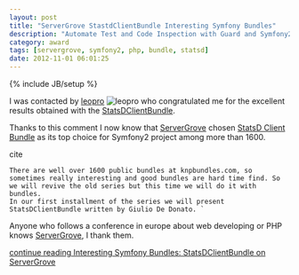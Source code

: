 ```yaml
---
layout: post
title: "ServerGrove StastdClientBundle Interesting Symfony Bundles"
description: "Automate Test and Code Inspection with Guard and Symfony2"
category: award
tags: [servergrove, symfony2, php, bundle, statsd]
date: 2012-11-01 06:01:25
---
```

{% include JB/setup %}

I was contacted by [leopro](https://twitter.com/_leopro_) ![_leopro_](https://en.gravatar.com/avatar/26d90e88b1eb694cc1276b9ab8d7630f?s=30)
who congratulated me for the excellent results obtained with the [StatsDClientBundle](https://github.com/liuggio/StatsDClientBundle).

Thanks to this comment I now know that [ServerGrove](http://blog.servergrove.com/2012/10/09/interesting-symfony-bundles-statsdclientbundle/) chosen [StatsD Client Bundle](https://github.com/liuggio/StatsDClientBundle) as its top choice for Symfony2 project among more than 1600.

cite

    There are well over 1600 public bundles at knpbundles.com, so sometimes really interesting and good bundles are hard time find. So we will revive the old series but this time we will do it with bundles.
    In our first installment of the series we will present StatsDClientBundle written by Giulio De Donato. `

Anyone who follows a conference in europe about web developing or PHP knows [ServerGrove](http://blog.servergrove.com/2012/10/09/interesting-symfony-bundles-statsdclientbundle/), I thank them.

[continue reading Interesting Symfony Bundles: StatsDClientBundle on ServerGrove](http://blog.servergrove.com/2012/10/09/interesting-symfony-bundles-statsdclientbundle/)
